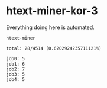 # htext-miner-kor-3

Everything doing here is automated.

```
htext-miner

total: 28/4514 (0.6202924235711121%)

job0: 5
job1: 6
job2: 7
job3: 5
job4: 5
```